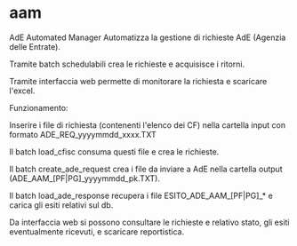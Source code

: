 aam
===

AdE Automated Manager
Automatizza la gestione di richieste AdE (Agenzia delle Entrate).

Tramite batch schedulabili crea le richieste e acquisisce i ritorni.

Tramite interfaccia web permette di monitorare la richiesta e scaricare l'excel.

Funzionamento:

Inserire i file di richiesta (contenenti l'elenco dei CF) nella cartella input con formato ADE_REQ_yyyymmdd_xxxx.TXT

Il batch load_cfisc consuma questi file e crea le richieste.

Il batch create_ade_request crea i file da inviare a AdE nella cartella output (ADE_AAM_[PF|PG]_yyyymmdd_pk.TXT).

Il batch load_ade_response recupera i file ESITO_ADE_AAM_[PF|PG]_* e carica gli esiti relativi sul db.

Da interfaccia web si possono consultare le richieste e relativo stato, gli esiti eventualmente ricevuti, e scaricare reportistica.
